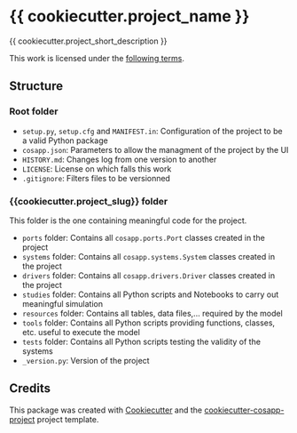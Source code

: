 # {{ cookiecutter.project_name }}

{{ cookiecutter.project_short_description }}

This work is licensed under the [following terms](LICENSE).

## Structure

### Root folder

- `setup.py`, `setup.cfg` and `MANIFEST.in`: Configuration of the project to be a valid Python package
- `cosapp.json`: Parameters to allow the managment of the project by the UI
- `HISTORY.md`: Changes log from one version to another
- `LICENSE`: License on which falls this work
- `.gitignore`: Filters files to be versionned

### {{cookiecutter.project_slug}} folder

This folder is the one containing meaningful code for the project.

- `ports` folder: Contains all `cosapp.ports.Port` classes created in the project
- `systems` folder: Contains all `cosapp.systems.System` classes created in the project
- `drivers` folder: Contains all `cosapp.drivers.Driver` classes created in the project
- `studies` folder: Contains all Python scripts and Notebooks to carry out meaningful simulation
- `resources` folder: Contains all tables, data files,... required by the model
- `tools` folder: Contains all Python scripts providing functions, classes, etc. useful to execute the model
- `tests` folder: Contains all Python scripts testing the validity of the systems
- `_version.py`: Version of the project

## Credits

This package was created with [Cookiecutter](https://github.com/audreyr/cookiecutter)
and the [cookiecutter-cosapp-project](https://gitlab.com/cosapp/cosapp-utils/cookiecutter-cosapp-workspace)
project template.
